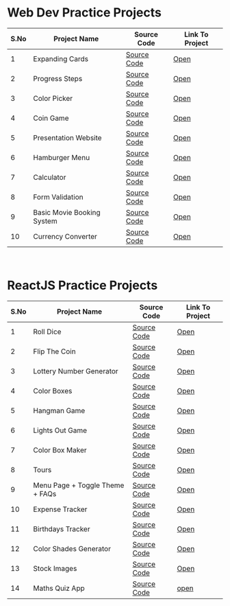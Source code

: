 # Web Dev Practice Projects


S.No | Project Name | Source Code |Link To Project
--- | --- | --- | ---
1 | Expanding Cards | [Source Code](https://github.com/Nikhil2408/Web-Dev-Practice-Projects/tree/main/Expanding%20Cards) | [Open](https://brave-einstein-edde9c.netlify.app)
2 | Progress Steps  | [Source Code](https://github.com/Nikhil2408/Web-Dev-Practice-Projects/tree/main/Progress%20Steps) | [Open](https://reverent-roentgen-8ec006.netlify.app/)
3 | Color Picker    | [Source Code](https://github.com/Nikhil2408/Web-Dev-Practice-Projects/tree/main/Color%20Picker) | [Open](https://serene-yonath-c601ae.netlify.app)
4 | Coin Game       | [Source Code](https://github.com/Nikhil2408/Web-Dev-Practice-Projects/tree/main/Coin%20Game) | [Open](https://festive-hugle-063ab0.netlify.app)
5 | Presentation Website | [Source Code](https://github.com/Nikhil2408/Web-Dev-Practice-Projects/tree/main/Presentation%20Website) | [Open](https://my-presentation1.netlify.app/)
6 | Hamburger Menu | [Source Code](https://github.com/Nikhil2408/Web-Dev-Practice-Projects/tree/main/Hamburger%20Menu) | [Open](https://hamburger-menu-animation.netlify.app)
7 | Calculator | [Source Code](https://github.com/Nikhil2408/Web-Dev-Practice-Projects/tree/main/Calculator) | [Open](https://chipper-profiterole-86fc52.netlify.app)
8 | Form Validation | [Source Code](https://github.com/Nikhil2408/Web-Dev-Practice-Projects/tree/main/Form%20Validation) | [Open](https://calm-centaur-38ce00.netlify.app)
9 | Basic Movie Booking System | [Source Code](https://github.com/Nikhil2408/Web-Dev-Practice-Projects/tree/main/Basic%20Movie%20Booking%20System) | [Open](https://basic-movie-book-system.netlify.app/)
10 | Currency Converter | [Source Code](https://github.com/Nikhil2408/Web-Dev-Practice-Projects/tree/main/CurrencyConverter) | [Open](https://currency-converter-webapp.netlify.app/)

<br>

# ReactJS Practice Projects

S.No | Project Name | Source Code |  Link To Project
--- | --- | --- | ---
1 | Roll Dice | [Source Code](https://github.com/Nikhil2408/roll-dice) | [Open](https://serene-otter-61674d.netlify.app/)
2 | Flip The Coin | [Source Code](https://github.com/Nikhil2408/flip-coin) | [Open](https://master--relaxed-nougat-1596d9.netlify.app/)
3 | Lottery Number Generator | [Source Code](https://github.com/Nikhil2408/lottery-number-generator) | [Open](https://master--adorable-belekoy-02df21.netlify.app/)
4 | Color Boxes | [Source Code](https://github.com/Nikhil2408/color-boxes) | [Open](https://genuine-cheesecake-5ddf41.netlify.app/)
5 | Hangman Game | [Source Code](https://github.com/Nikhil2408/hangman-game) | [Open](https://cheerful-rugelach-93f43e.netlify.app/)
6 | Lights Out Game | [Source Code](https://github.com/Nikhil2408/lights-out-game) | [Open](https://lights-out-game1.netlify.app/)
7 | Color Box Maker | [Source Code](https://github.com/Nikhil2408/color-box-maker) | [Open](https://color-box-maker1.netlify.app/)
8 | Tours | [Source Code](https://github.com/Nikhil2408/tours) | [Open](https://resplendent-meringue-ae1434.netlify.app)
9 | Menu Page + Toggle Theme + FAQs | [Source Code](https://github.com/Nikhil2408/menu-page) | [Open](https://ubiquitous-custard-2cd332.netlify.app)
10 | Expense Tracker | [Source Code](https://github.com/Nikhil2408/expense-tracker) | [Open](https://expense-tracker3.netlify.app/)
11 | Birthdays Tracker | [Source Code](https://github.com/Nikhil2408/birthdays-tracker) | [Open](https://birthdays-tracker.netlify.app/)
12 | Color Shades Generator | [Source Code](https://github.com/Nikhil2408/color-shade-generator) | [Open](https://color-shades-generator1.netlify.app/)
13 | Stock Images | [Source Code](https://github.com/Nikhil2408/stock-images) | [Open](https://stock-images1.netlify.app/)
14 | Maths Quiz App | [Source Code](https://github.com/Nikhil2408/maths-quiz) | [open](https://maths-quiz-arithmetic.netlify.app/)



